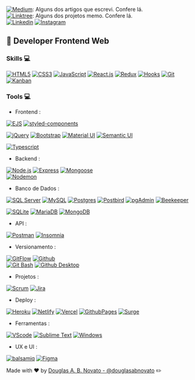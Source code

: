 
[![Medium](https://img.shields.io/badge/-Medium-grey?style=flat&logo=Medium&logoColor=medium&link=https://medium.com/@douglasabnovato)](https://medium.com/@douglasabnovato): Alguns dos artigos que escrevi. Confere lá.<br />
[![Linktree](https://img.shields.io/badge/-Linktree-grey?style=flat&logo=Linktree&logoColor=linktree&link=https://linktr.ee/douglasabnovato)](https://linktr.ee/douglasabnovato): Alguns dos projetos memo. Confere lá. <br />
[![Linkedin](https://img.shields.io/badge/-LinkedIn-grey?style=flat&logo=Linkedin&logoColor=white&link=https://www.linkedin.com/in/douglasabnovato)](https://www.linkedin.com/in/douglasabnovato)
[![Instagram](https://img.shields.io/badge/-Instagram-grey?style=flat&logo=Instagram&logoColor=instagram&link=https://www.instagram.com/douglasabnovato)](https://www.instagram.com/douglasabnovato) 

## :city_sunset: Developer Frontend Web

### Skills 💻

[![HTML5](http://img.shields.io/badge/-HTML5-eee?style=flat-square&logo=html5&logoColor=E34F26)](https://developer.mozilla.org/pt-BR/docs/Web/HTML)
[![CSS3](https://img.shields.io/badge/-CSS3-eee?style=flat-square&logo=css3&logoColor=0088cc)](https://www.w3schools.com/css/)
[![JavaScript](https://img.shields.io/badge/-JavaScript-eee?style=flat-square&logo=javascript&logoColor=DD9C25)](https://www.javascript.com/)
[![React.js](https://img.shields.io/badge/-React-eee?style=flat-square&logo=react&logoColor=0088cc)](https://reactjs.org/)
[![Redux](https://img.shields.io/badge/-Redux-eee?style=flat-square&logo=redux&logoColor=764ABC)](https://react-redux.js.org/) 
[![Hooks](https://img.shields.io/badge/-Hooks-eee?style=flat-square&logo=hooks&logoColor=764ABC)](https://reactjs.org/docs/hooks-intro.html)
[![Git](https://img.shields.io/badge/-Git-eee?style=flat-square&logo=git)](https://git-scm.com/)
[![Kanban](http://img.shields.io/badge/-Kanban-eee?style=flat-square&logo=Kanban&logoColor=E34F26)](https://kanbanflow.com/)

### Tools 💻

- Frontend : <br />

[![EJS](https://img.shields.io/badge/-EJS-eee?style=flat-square&logo=EJS&logoColor=DD9C25)](https://ejs.co/) 
[![styled-components](https://img.shields.io/badge/-styled%20components-eee?style=flat-square&logo=styled-components&logoColor=styled-components)](https://styled-components.com/docs)

[![jQuery](https://img.shields.io/badge/-jQuery-eee?style=flat-square&logo=jquery&logoColor=blue)](https://jquery.com/)
[![Bootstrap](http://img.shields.io/badge/-Bootstrap-eee?style=flat-square&logo=bootstrap&logoColor=563D7C)](https://getbootstrap.com/)
[![Material UI](https://img.shields.io/badge/-Material_UI-eee?style=flat-square&logo=material-ui&logoColor=blue)](https://material-ui.com/pt/)
[![Semantic UI](https://img.shields.io/badge/-Semantic_UI-eee?style=flat-square&logo=react&logoColor=35BDB2)](https://semantic-ui.com/) 

[![Typescript](https://img.shields.io/badge/-Typescript-eee?style=flat-square&logo=typescript&logoColor=764ABC)](https://www.typescriptlang.org/)
 
- Backend : <br />

[![Node.js](https://img.shields.io/badge/-Nodejs-eee?style=flat-square&logo=Node.js)](https://nodejs.org)
[![Express](https://img.shields.io/badge/-Express-eee?style=flat-square&logo=express&logoColor=green)](https://expressjs.com/)
[![Mongoose](https://img.shields.io/badge/-Mongoose-eee?style=flat-square&logo=mongodb&logoColor=red)](https://mongoosejs.com/)  
[![Nodemon](https://img.shields.io/badge/-Nodemon-eee?style=flat-square&logo=nodemon)](https://nodemon.io/)

- Banco de Dados : <br />

[![SQL Server](https://img.shields.io/badge/-SQLServer-eee?style=flat-square&logo=SQLServer&logoColor=black)](https://docs.microsoft.com/en-us/sql/sql-server/?view=sql-server-ver15)
[![MySQL](https://img.shields.io/badge/-MySQL-eee?style=flat-square&logo=mysql&logoColor=black)](https://www.mysql.com/)
[![Postgres](https://img.shields.io/badge/-Postgres-eee?style=flat-square&logo=Postgres&logoColor=black)](https://www.postgresql.org/)
[![Postbird](https://img.shields.io/badge/-Postbird-eee?style=flat-square&logo=Postbird&logoColor=black)](https://www.electronjs.org/apps/postbird)
[![pgAdmin](https://img.shields.io/badge/-pgAdmin-eee?style=flat-square&logo=pgAdmin&logoColor=black)](https://www.pgadmin.org/)
[![Beekeeper](https://img.shields.io/badge/-Beekeeper-eee?style=flat-square&logo=Beekeeper&logoColor=black)](https://www.beekeeperstudio.io/)
 
[![SQLite](https://img.shields.io/badge/-SQLite-eee?style=flat-square&logo=SQLite)](https://www.sqlite.org/index.html)
[![MariaDB](https://img.shields.io/badge/-MariaDB-eee?style=flat-square&logo=MariaDB)](https://mariadb.org/) 
[![MongoDB](https://img.shields.io/badge/-MongoDB-eee?style=flat-square&logo=mongodb)](https://www.mongodb.com/)

- API : <br/>

[![Postman](https://img.shields.io/badge/-Postman-eee?style=flat-square&logo=Postman)](https://www.postman.com/)
[![Insomnia](https://img.shields.io/badge/-Insomnia-eee?style=flat-square&logo=Insomnia)](https://insomnia.rest/) 

- Versionamento : <br />
 
[![GitFlow](https://img.shields.io/badge/-GitFlow-eee?style=flat-square&logo=GitFlow)](https://git-scm.com/)
[![Github](https://img.shields.io/badge/-GitHub-eee?style=flat-square&logo=github&logoColor=000000)](https://github.com/)  
[![Git Bash](https://img.shields.io/badge/-GitBash-eee?style=flat-square&logo=GitBash)](https://git-scm.com/) 
[![Github Desktop](https://img.shields.io/badge/-GithubDesktop-eee?style=flat-square&logo=GithubDesktop&logoColor=000000)](https://desktop.github.com/)  
 
- Projetos : <br />

[![Scrum](http://img.shields.io/badge/-Scrum-eee?style=flat-square&logo=Scrum&logoColor=E34F26)](https://www.scrum.org/forum/scrum-forum/14437/agile-and-documentation)
[![Jira](http://img.shields.io/badge/-Jira-eee?style=flat-square&logo=Jira&logoColor=E34F26)](https://www.atlassian.com/try/cloud/signup?bundle=jira-software&edition=free)<br/>

- Deploy : <br />

[![Heroku](https://img.shields.io/badge/-Heroku-eee?style=flat-square&logo=Heroku)](https://dashboard.heroku.com/)
[![Netlify](https://img.shields.io/badge/-netlify-eee?style=flat-square&logo=netlify)](https://www.netlify.com/)
[![Vercel](https://img.shields.io/badge/-vercel-eee?style=flat-square&logo=vercel)](https://vercel.com/)
[![GithubPages](https://img.shields.io/badge/-GithubPages-eee?style=flat-square&logo=GithubPages)](https://pages.github.com/)
[![Surge](https://img.shields.io/badge/-Surge-eee?style=flat-square&logo=Surge)](https://surge.sh/)

- Ferramentas : <br />

[![VScode](https://img.shields.io/badge/-VS%20Code-eee?style=flat-square&logo=visual%20studio%20code&logoColor=25AEF3)](https://code.visualstudio.com/)
[![Sublime Text](https://img.shields.io/badge/-Sublime%20Text-eee?style=flat-square&logo=sublime%20text)](https://www.sublimetext.com/) 
[![Windows](https://img.shields.io/badge/-Windows-eee?style=flat-square&logo=windows&logoColor=0088cc)](https://www.microsoft.com/windows/get-windows-10)<br />

- UX e UI : <br /> 

[![balsamiq](https://img.shields.io/badge/-balsamiq-eee?style=flat-square&logo=balsamiq)](https://balsamiq.com/)
[![Figma](https://img.shields.io/badge/-Figma-eee?style=flat-square&logo=Figma)](https://www.figma.com/)<br/>
 
Made with :heart: by <a href="https://www.linkedin.com/in/douglasabnovato/" target="_blank">Douglas A. B. Novato - @douglasabnovato</a> :pencil2:
